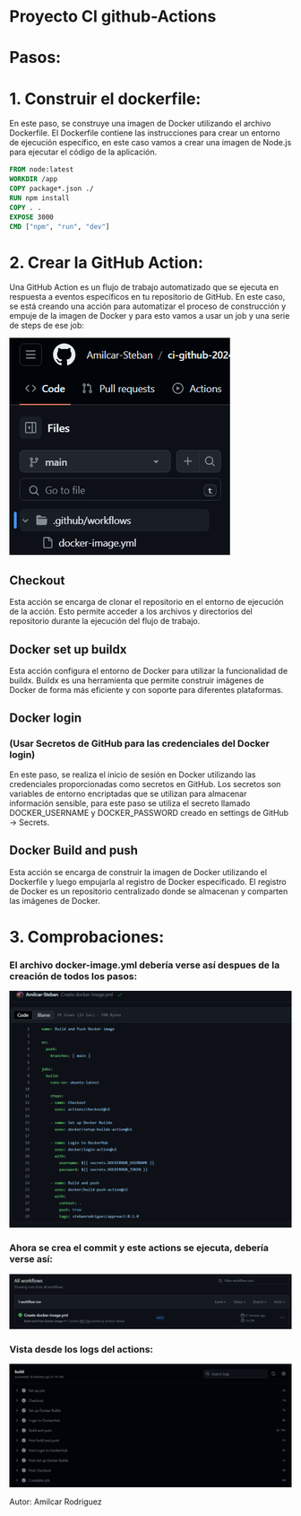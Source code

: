 
# Proyecto CI github-Actions

# Pasos:

# 1. Construir el dockerfile:
En este paso, se construye una imagen de Docker utilizando el archivo Dockerfile. El Dockerfile contiene las instrucciones para crear un entorno de ejecución específico, en este caso vamos a crear una imagen de Node.js para ejecutar el código de la aplicación.

```Dockerfile
FROM node:latest
WORKDIR /app
COPY package*.json ./
RUN npm install
COPY . .
EXPOSE 3000
CMD ["npm", "run", "dev"]
```

# 2. Crear la GitHub Action:
Una GitHub Action es un flujo de trabajo automatizado que se ejecuta en respuesta a eventos específicos en tu repositorio de GitHub. En este caso, se está creando una acción para automatizar el proceso de construcción y empuje de la imagen de Docker y para esto vamos a usar un job y una serie de steps de ese job:

![Image](images/1.png)

## Checkout

Esta acción se encarga de clonar el repositorio en el entorno de ejecución de la acción. Esto permite acceder a los archivos y directorios del repositorio durante la ejecución del flujo de trabajo.

## Docker set up buildx
Esta acción configura el entorno de Docker para utilizar la funcionalidad de buildx. Buildx es una herramienta que permite construir imágenes de Docker de forma más eficiente y con soporte para diferentes plataformas.

## Docker login 
### (Usar Secretos de GitHub para las credenciales del Docker login)
En este paso, se realiza el inicio de sesión en Docker utilizando las credenciales proporcionadas como secretos en GitHub. Los secretos son variables de entorno encriptadas que se utilizan para almacenar información sensible, para este paso se utiliza el secreto llamado DOCKER_USERNAME y DOCKER_PASSWORD creado en settings de GitHub -> Secrets.

## Docker Build and push
Esta acción se encarga de construir la imagen de Docker utilizando el Dockerfile y luego empujarla al registro de Docker especificado. El registro de Docker es un repositorio centralizado donde se almacenan y comparten las imágenes de Docker.

# 3. Comprobaciones:

### El archivo docker-image.yml debería verse así despues de la creación de todos los pasos:

![Image2](images/2.png)

### Ahora se crea el commit y este actions se ejecuta, debería verse así:

![Image3](images/3.png)

### Vista desde los logs del actions:

![Image4](images/4.png)

Autor: Amilcar Rodriguez